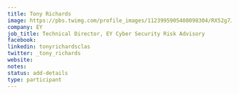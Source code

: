 ```yaml
---
title: Tony Richards	
image: https://pbs.twimg.com/profile_images/1123995905408098304/RX52g7Jk_400x400.png
company: EY
job_title: Technical Director, EY Cyber Security Risk Advisory
facebook:
linkedin: tonyrichardsclas
twitter: _tony_richards
website:
notes:
status: add-details
type: participant
---
```


<!-- put more details about participant here -->

